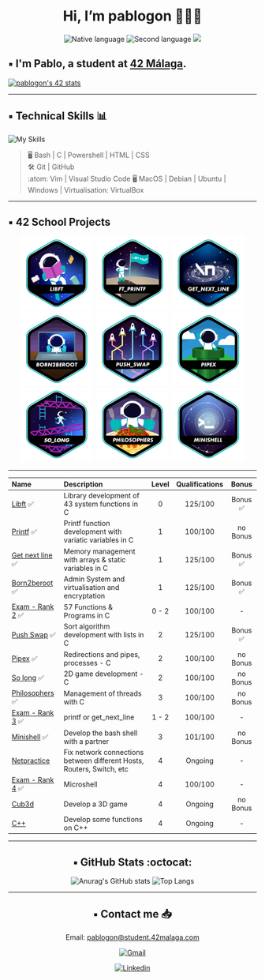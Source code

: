 <h1 align="center"> Hi, I’m pablogon 👨🏽‍💻</h1>

<p align="center">
        <img src="https://img.shields.io/badge/Nat-🇪🇸-%23aaaaaa.svg?style=flat" alt="Native language"/>
        <img src="https://img.shields.io/badge/B1-🇬🇧-%23aaaaaa.svg?style=flat" alt="Second language"/>
        <img src="https://komarev.com/ghpvc/?username=pablooglez&style=flat&color=blue"></a>
</p>

## ▪️ I'm Pablo, a student at [42 Málaga](https://www.42malaga.com/).

[![pablogon's 42 stats](https://badge.mediaplus.ma/binary/pablogon)](https://github.com/oakoudad/badge42)

---

## ▪️ Technical Skills 📊

![My Skills](https://skillicons.dev/icons?i=powershell,c,bash,vim,vscode,git,html,css,github)

> :desktop_computer: Bash | C | Powershell | HTML | CSS   
> :hammer_and_wrench:  Git | GitHub  
> :atom: Vim | Visual Studio Code
> :desktop_computer: MacOS | Debian | Ubuntu | Windows | Virtualisation: VirtualBox


---

## ▪️ 42 School Projects 

<div align="center">

<a href="https://github.com/pablooglez/Libft">![42 Badge](https://github.com/mcombeau/mcombeau/blob/main/42_badges/libfte.png)</a>
<a href="https://github.com/pablooglez/Ft_Printf">![42 Badge](https://github.com/mcombeau/mcombeau/blob/main/42_badges/ft_printfe.png)</a>
<a href="https://github.com/pablooglez/Get_next_line">![42 Badge](https://github.com/mcombeau/mcombeau/blob/main/42_badges/get_next_linee.png)</a>
<a href="https://github.com/pablooglez/Born2beroot">![42 Badge](https://github.com/mcombeau/mcombeau/blob/main/42_badges/born2beroote.png)</a>
<a href="https://github.com/pablooglez/Push_Swap">![42 Badge](https://github.com/mcombeau/mcombeau/blob/main/42_badges/push_swape.png)</a>
<a href="https://github.com/pablooglez/Pipex">![42 Badge](https://github.com/mcombeau/mcombeau/blob/main/42_badges/pipexe.png)</a>
<a href="https://github.com/pablooglez/So_Long">![42 Badge](https://github.com/mcombeau/mcombeau/blob/main/42_badges/so_longe.png)</a>
<a href="https://github.com/pablooglez/Philosophers">![42 Badge](https://github.com/mcombeau/mcombeau/blob/main/42_badges/philosopherse.png)</a>
<a href="https://github.com/pablooglez/Minishell">![42 Badge](https://github.com/mcombeau/mcombeau/blob/main/42_badges/minishelle.png)</a>

---

|	Name                                               |	Description                                    | Level | Qualifications | Bonus |
|:--------------------------------------------------|:----------------------------------------------|:-----:|:----------------:|:----------------:|
|	[Libft](https://github.com/pablooglez/Libft) ✅ |  Library development of 43 system functions in C      | 0 | 125/100 | Bonus ✅ |
| [Printf](https://github.com/pablooglez/ft_printf) ✅ | Printf function development with variatic variables in C | 1 | 100/100 | no Bonus |
| [Get next line](https://github.com/pablooglez/Get_next_line) ✅ | Memory management with arrays & static variables in C | 1 | 125/100 | Bonus ✅ |
| [Born2beroot](https://github.com/pablooglez/Born2beroot) ✅ | Admin System and virtualisation and encryptation| 1 | 125/100 | Bonus ✅ |
| [Exam - Rank 2]() ✅ | 57 Functions & Programs in C | 0 - 2 | 100/100 | - |
| [Push Swap](https://github.com/pablooglez/Push_Swap) ✅ | Sort algorithm development with lists in C | 2 | 125/100 | Bonus ✅ |
| [Pipex](https://github.com/pablooglez/Pipex) ✅ | Redirections and pipes, processes - C | 2 | 100/100 | no Bonus | 
| [So long](https://github.com/pablooglez/So_long) ✅ | 2D game development - C | 2 | 100/100 | no Bonus | 
| [Philosophers](https://github.com/pablooglez/Philosophers) ✅ | Management of threads with C | 3 | 100/100 | no Bonus |
| [Exam - Rank 3]() ✅ | printf or get_next_line | 1 - 2 | 100/100 | - | 
| [Minishell](https://github.com/pablooglez/Minishell) ✅ | Develop the bash shell with a partner | 3 | 101/100 | no Bonus |
| [Netpractice]() | Fix network connections between different Hosts, Routers, Switch, etc | 4 | Ongoing | - |
| [Exam - Rank 4]() ✅ | Microshell | 4 | 100/100 | - |
| [Cub3d]()  | Develop a 3D game | 4 | Ongoing | no Bonus |
| [C++]()  | Develop some functions on C++ | 4 | Ongoing | - |

---

## ▪️ GitHub Stats :octocat:

<div align="center">

![Anurag's GitHub stats](https://github-readme-stats.vercel.app/api?username=pablooglez&show_icons=true&theme=holi&rank_icon=github) ![Top Langs](https://github-readme-stats.vercel.app/api/top-langs/?username=pablooglez&layout=compact&theme=holi)

</div>

---

## ▪️ Contact me 📥

Email: pablogon@student.42malaga.com

<a href='mailto:pablogon@student.42malaga.com' target="_blank"><img alt='Gmail' src='https://img.shields.io/badge/Gmail-100000?style=flat&logo=Gmail&logoColor=white&labelColor=EA4335&color=EA4335'/></a>
</a>

<a href='https://www.linkedin.com/in/pablooglez/' target="_blank"><img alt='Linkedin' src='https://img.shields.io/badge/LinkedIn-100000?style=flat&logo=Linkedin&logoColor=white&labelColor=0A66C2&color=0A66C2'/></a>
</a>
